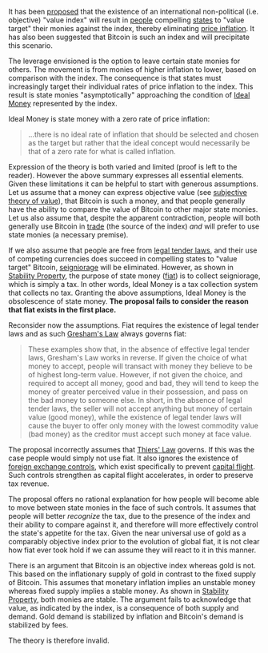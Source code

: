 It has been [proposed](http://sites.stat.psu.edu/~gjb6/nash/money.pdf) that the existence of an international non-political (i.e. objective) "value index" will result in [people](Glossary#person) compelling [states](Glossary#state) to "value target" their monies against the index, thereby eliminating [price inflation](https://en.wikipedia.org/wiki/Inflation). It has also been suggested that Bitcoin is such an index and will precipitate this scenario.

The leverage envisioned is the option to leave certain state monies for others. The movement is from monies of higher inflation to lower, based on comparison with the index. The consequence is that states must increasingly target their individual rates of price inflation to the index. This result is state monies "asymptotically" approaching the condition of [Ideal Money](https://en.wikipedia.org/wiki/Ideal_money) represented by the index.

Ideal Money is state money with a zero rate of price inflation:

> ...there is no ideal rate of inflation that should be selected and chosen as the target but rather that the ideal concept would necessarily be that of a zero rate for what is called inflation.

Expression of the theory is both varied and limited (proof is left to the reader). However the above summary expresses all essential elements. Given these limitations it can be helpful to start with generous assumptions. Let us assume that a money can express objective value (see [subjective theory of value](https://en.wikipedia.org/wiki/Subjective_theory_of_value)), that Bitcoin is such a money, and that people generally have the ability to compare the value of Bitcoin to other major state monies. Let us also assume that, despite the apparent contradiction, people will both generally use Bitcoin in [trade](Glossary#trade) (the source of the index) *and* will prefer to use state monies (a necessary premise).

If we also assume that people are free from [legal tender laws](https://en.wikipedia.org/wiki/Legal_tender), and their use of competing currencies does succeed in compelling states to "value target" Bitcoin, [seigniorage](https://en.wikipedia.org/wiki/Seigniorage) will be eliminated. However, as shown in [Stability Property](Stability-Property), the purpose of state money ([fiat](https://en.wikipedia.org/wiki/Fiat_money)) is to collect seigniorage, which is simply a tax. In other words, Ideal Money is a tax collection system that collects no tax. Granting the above assumptions, Ideal Money is the obsolescence of state money. **The proposal fails to consider the reason that fiat exists in the first place.**

Reconsider now the assumptions. Fiat requires the existence of legal tender laws and as such [Gresham's Law](https://en.wikipedia.org/wiki/Gresham%27s_law) always governs fiat:

> These examples show that, in the absence of effective legal tender laws, Gresham's Law works in reverse. If given the choice of what money to accept, people will transact with money they believe to be of highest long-term value. However, if not given the choice, and required to accept all money, good and bad, they will tend to keep the money of greater perceived value in their possession, and pass on the bad money to someone else. In short, in the absence of legal tender laws, the seller will not accept anything but money of certain value (good money), while the existence of legal tender laws will cause the buyer to offer only money with the lowest commodity value (bad money) as the creditor must accept such money at face value.

The proposal incorrectly assumes that [Thiers' Law](https://en.wikipedia.org/wiki/Gresham%27s_law#Reverse_of_Gresham's_Law_(Thiers'_Law)) governs. If this was the case people would simply not use fiat. It also ignores the existence of [foreign exchange controls](https://en.wikipedia.org/wiki/Foreign_exchange_controls), which exist specifically to prevent [capital flight](https://en.wikipedia.org/wiki/Capital_flight). Such controls strengthen as capital flight accelerates, in order to preserve tax revenue.

The proposal offers no rational explanation for how people will become able to move between state monies in the face of such controls. It assumes that people will better *recognize* the tax, due to the presence of the index and their ability to compare against it, and therefore will more effectively control the state's appetite for the tax. Given the near universal use of gold as a comparably objective index prior to the evolution of global fiat, it is not clear how fiat ever took hold if we can assume they will react to it in this manner.

There is an argument that Bitcoin is an objective index whereas gold is not. This based on the inflationary supply of gold in contrast to the fixed supply of Bitcoin. This assumes that monetary inflation implies an unstable money whereas fixed supply implies a stable money. As shown in [Stability Property](Stability-Property), both monies are stable. The argument fails to acknowledge that value, as indicated by the index, is a consequence of both supply and demand. Gold demand is stabilized by inflation and Bitcoin's demand is stabilized by fees.

The theory is therefore invalid.